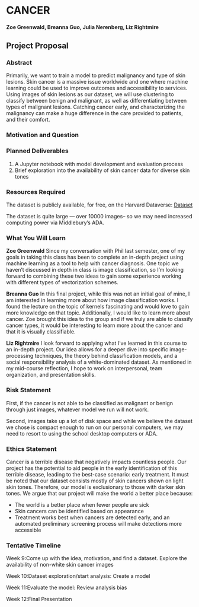 # CANCER
#### Zoe Greenwald, Breanna Guo, Julia Nerenberg, Liz Rightmire

## Project Proposal

### Abstract
Primarily, we want to train a model to predict malignancy and type of skin lesions. Skin cancer is a massive issue worldwide and one where machine learning could be used to improve outcomes and accessibility to services. Using images of skin lesions as our dataset, we will use clustering to classify between benign and malignant, as well as differentiating between types of malignant lesions. Catching cancer early, and characterizing the malignancy can make a huge difference in the care provided to patients, and their comfort.

### Motivation and Question


### Planned Deliverables
1. A Jupyter notebook with model development and evaluation process
2. Brief exploration into the availability of skin cancer data for diverse skin tones

### Resources Required
The dataset is publicly available, for free, on the Harvard Dataverse: [Dataset](https://dataverse.harvard.edu/dataset.xhtml?persistentId=doi:10.7910/DVN/DBW86T)

The dataset is quite large — over 10000 images– so we may need increased computing power via Middlebury’s ADA.

### What You Will Learn

**Zoe Greenwald**
Since my conversation with Phil last semester, one of my goals in taking this class has been to complete an in-depth project using machine learning as a tool to help with cancer diagnosis. One topic we haven’t discussed in depth in class is image classification, so I’m looking forward to combining these two ideas to gain some experience working with different types of vectorization schemes.

**Breanna Guo**
In this final project, while this was not an initial goal of mine, I am interested in learning more about how image classification works. I found the lecture on the topic of kernels fascinating and would love to gain more knowledge on that topic. Additionally, I would like to learn more about cancer. Zoe brought this idea to the group and if we truly are able to classify cancer types, it would be interesting to learn more about the cancer and that it is visually classifiable.

**Liz Rightmire**
I look forward to applying what I’ve learned in this course to an in-depth project. Our idea allows for a deeper dive into specific image-processing techniques, the theory behind classification models, and a social responsibility analysis of a white-dominated dataset. As mentioned in my mid-course reflection, I hope to work on interpersonal, team organization, and presentation skills.

### Risk Statement
First, if the cancer is not able to be classified as malignant or benign through just images, whatever model we run will not work. 

Second, images take up a lot of disk space and while we believe the dataset we chose is compact enough to run on our personal computers, we may need to resort to using the school desktop computers or ADA.

### Ethics Statement
Cancer is a terrible disease that negatively impacts countless people. Our project has the potential to aid people in the early identification of this terrible disease, leading to the best-case scenario: early treatment. It must be noted that our dataset consists mostly of skin cancers shown on light skin tones. Therefore, our model is exclusionary to those with darker skin tones. 
We argue that our project will make the world a better place because:
- The world is a better place when fewer people are sick
- Skin cancers can be identified based on appearance 
- Treatment works best when cancers are detected early, and an automated preliminary screening process will make detections more accessible

### Tentative Timeline

Week 9:Come up with the idea, motivation, and find a dataset. Explore the availability of non-white skin cancer images 

Week 10:Dataset exploration/start analysis: Create a model

Week 11:Evaluate the model: Review analysis bias

Week 12:Final Presentation
